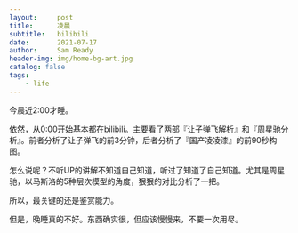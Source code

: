 ```yaml
---
layout:     post
title:      凌晨
subtitle:   bilibili
date:       2021-07-17
author:     Sam Ready
header-img: img/home-bg-art.jpg
catalog: false
tags:
    - life
---
```


今晨近2:00才睡。

依然，从0:00开始基本都在bilibili。主要看了两部『让子弹飞解析』和『周星驰分析』。前者分析了让子弹飞的前3分钟，后者分析了『国产凌凌漆』的前90秒构图。

怎么说呢？不听UP的讲解不知道自己知道，听过了知道了自己知道。尤其是周星驰，以马斯洛的5种层次模型的角度，狠狠的对比分析了一把。

所以，最关键的还是鉴赏能力。

但是，晚睡真的不好。东西确实很，但应该慢慢来，不要一次用尽。

